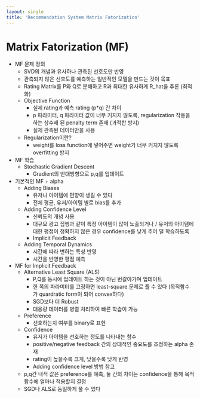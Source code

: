 ```yaml
---
layout: single
title: 'Recommendation System Matrix Fatorization'
---
```

# Matrix Fatorization (MF)
- MF 문제 정의
  - SVD의 개념과 유사하나 관측된 선호도만 반영
  - 관측되지 않은 선호도를 예측하는 일반적인 모델을 만드는 것이 목표
  - Rating Matrix를 P와 Q로 분해하고 R과 최대한 유사하게 R_hat을 추론 (최적화)
  - Objective Function
    - 실제 rating과 예측 rating (p*q) 간 차이
    - p 파라미터, q 파라미터 값이 너무 커지지 않도록, regularization 작용을하는 상수배 된 penalty term 존재 (과적합 방지)
    - 실제 관측된 데이터만을 사용
  - Regularization이란?
    - weight를 loss function에 넣어주면 weight가 너무 커지지 않도록 overfitting 방지
- MF 학습
  - Stochastic Gradient Descent
    - Gradient의 반대방향으로 p,q를 업데이트
- 기본적인 MF + alpha
  - Adding Biases
    - 유저나 아이템에 편향이 생길 수 있다
    - 전체 평균, 유저/아이템 별로 bias를 추가
  - Adding Confidence Level
    - 신뢰도의 개념 사용
    - 대규모 광고 집행과 같이 특정 아이템이 많이 노출되거나 / 유저의 아이템에 대한 평점이 정확하지 않은 경우 confidence를 낮게 주어 덜 학습하도록
    - Implicit Feedback
  - Adding Temporal Dynamics
    - 시간에 따라 변하는 특성 반영
    - 시간을 반영한 평점 예측
- MF for Implicit Feedback
  - Alternative Least Square (ALS)
    - P,Q를 동시에 업데이트 하는 것이 아닌 번갈아가며 업데이트
    - 한 쪽의 파라미터를 고정하면 least-square 문제로 풀 수 있다 (목적함수가 quardratic form이 되어 convex하다)
    - SGD보다 더 Robust
    - 대용량 데이터를 병렬 처리하여 빠른 학습이 가능
  - Preference
    - 선호하는지 여부를 binary로 표현
  - Confidence
    - 유저가 아이템을 선호하는 정도를 나타내는 함수
    - positive/negative feedback 간의 상대적인 중요도를 조정하는 alpha 존재
    - rating이 높을수록 크게, 낮을수록 낮게 반영
    - Adding confidence level 방법 참고
  - p,q간 내적 값은 preference를 예측, 둘 간의 차이는 confidence을 통해 목적함수에 얼마나 적용할지 결정
  - SGD나 ALS로 동일하게 풀 수 있다